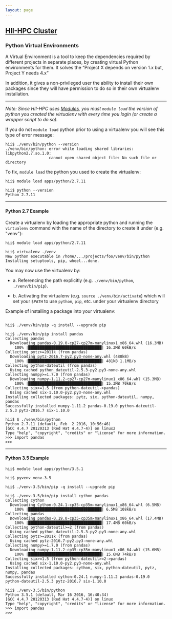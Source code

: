 ```yaml
---
layout: page
---
```


## [HII-HPC Cluster](../hii-hpc.html)

### Python Virtual Environments

A Virtual Environment is a tool to keep the dependencies required by different projects in
separate places, by creating virtual Python environments for them.
It solves the “Project X depends on version 1.x but, Project Y needs 4.x”

In addition, it gives a non-privileged user the ability to install their own packages since they
will have permission to do so in their own virtualenv installation.

---
*Note: Since HII-HPC uses [Modules](modules.html), you must `module load` the version
of python you created the virtualenv with every time you login (or create a wrapper script to do so).*

If you do not `module load` python prior to using a virtualenv you will see this type of error message:

```
hii$ ./venv/bin/python --version
./venv/bin/python: error while loading shared libraries: libpython2.7.so.1.0:
                   cannot open shared object file: No such file or directory
```

To fix, `module load` the python you used to create the virtualenv:

```
hii$ module load apps/python/2.7.11

hii$ python --version
Python 2.7.11
```
---

#### Python 2.7 Example

Create a virtualenv by loading the appropriate python and running the `virtualenv` command with
the name of the directory to create it under (e.g. "venv"):

```
hii$ module load apps/python/2.7.11

hii$ virtualenv ./venv
New python executable in /home/.../projects/foo/venv/bin/python
Installing setuptools, pip, wheel...done.
```

You may now use the virtualenv by:

- a. Referencing the path explicitly (e.g. `./venv/bin/python`, `./venv/bin/pip`).

- b. Activating the virtualenv (e.g. `source ./venv/bin/activate`) which will set your `$PATH` to use `python`,
     `pip`, etc. under your virtualenv directory

Example of installing a package into your virtualenv:

```

hii$ ./venv/bin/pip -q install --upgrade pip

hii$ ./venv/bin/pip install pandas
Collecting pandas
  Downloading pandas-0.19.0-cp27-cp27m-manylinux1_x86_64.whl (16.3MB)
    100% |████████████████████████████████| 16.3MB 60kB/s
Collecting pytz>=2011k (from pandas)
  Downloading pytz-2016.7-py2.py3-none-any.whl (480kB)
    100% |████████████████████████████████| 481kB 1.1MB/s
Collecting python-dateutil (from pandas)
  Using cached python_dateutil-2.5.3-py2.py3-none-any.whl
Collecting numpy>=1.7.0 (from pandas)
  Downloading numpy-1.11.2-cp27-cp27m-manylinux1_x86_64.whl (15.3MB)
    100% |████████████████████████████████| 15.3MB 70kB/s
Collecting six>=1.5 (from python-dateutil->pandas)
  Using cached six-1.10.0-py2.py3-none-any.whl
Installing collected packages: pytz, six, python-dateutil, numpy, pandas
Successfully installed numpy-1.11.2 pandas-0.19.0 python-dateutil-2.5.3 pytz-2016.7 six-1.10.0

hii$ $ ./venv/bin/python
Python 2.7.11 (default, Feb  2 2016, 10:56:46)
[GCC 4.4.7 20120313 (Red Hat 4.4.7-4)] on linux2
Type "help", "copyright", "credits" or "license" for more information.
>>> import pandas
>>>

```

---

#### Python 3.5 Example

```
hii$ module load apps/python/3.5.1

hii$ pyvenv venv-3.5

hii$ ./venv-3.5/bin/pip -q install --upgrade pip

hii$ ./venv-3.5/bin/pip install cython pandas
Collecting cython
  Downloading Cython-0.24.1-cp35-cp35m-manylinux1_x86_64.whl (6.5MB)
    100% |████████████████████████████████| 6.5MB 108kB/s
Collecting pandas
  Downloading pandas-0.19.0-cp35-cp35m-manylinux1_x86_64.whl (17.4MB)
    100% |████████████████████████████████| 17.4MB 60kB/s
Collecting python-dateutil>=2 (from pandas)
  Using cached python_dateutil-2.5.3-py2.py3-none-any.whl
Collecting pytz>=2011k (from pandas)
  Using cached pytz-2016.7-py2.py3-none-any.whl
Collecting numpy>=1.7.0 (from pandas)
  Downloading numpy-1.11.2-cp35-cp35m-manylinux1_x86_64.whl (15.6MB)
    100% |████████████████████████████████| 15.6MB 74kB/s
Collecting six>=1.5 (from python-dateutil>=2->pandas)
  Using cached six-1.10.0-py2.py3-none-any.whl
Installing collected packages: cython, six, python-dateutil, pytz, numpy, pandas
Successfully installed cython-0.24.1 numpy-1.11.2 pandas-0.19.0 python-dateutil-2.5.3 pytz-2016.7 six-1.10.0

hii$ ./venv-3.5/bin/python
Python 3.5.1 (default, Mar 16 2016, 16:40:34)
[GCC 4.4.7 20120313 (Red Hat 4.4.7-4)] on linux
Type "help", "copyright", "credits" or "license" for more information.
>>> import pandas
>>>
```


